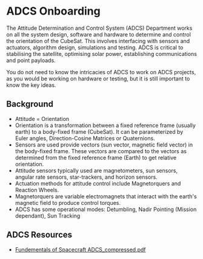 # ADCS Onboarding

The Attitude Determination and Control System (ADCS) Department works on all the system design, software and hardware to determine
and control the orientation of the CubeSat. This involves interfacing with sensors and actuators, algorithm design, simulations and
testing. ADCS is critical to stabilising the satellite, optimising solar power, establishing communications and point payloads.

You do not need to know the intricacies of ADCS to work on ADCS projects, as you would be working on hardware or testing, but it
is still important to know the key ideas.

## Background
- Attitude = Orientation
- Orientation is a transformation between a fixed reference frame (usually earth) to a body-fixed frame (CubeSat).
  It can be parameterized by Euler angles, Direction-Cosine Matrices or Quaternions.
- Sensors are used provide vectors (sun vector, magnetic field vector) in the body-fixed frame. These vectors are compared to the
  vectors as determined from the fixed reference frame (Earth) to get relative orientation.
- Attitude sensors typically used are magnetometers, sun sensors, angular rate sensors, star-trackers, and horizon sensors.
- Actuation methods for attitude control include Magnetorquers and Reaction Wheels.
- Magnetorquers are variable electromagnets that interact with the earth's magnetic field to produce control torques.
- ADCS has some operational modes: Detumbling, Nadir Pointing (Mission dependant), Sun Tracking

## ADCS Resources
- [Fundementals of Spacecraft ADCS_compressed.pdf](https://github.com/user-attachments/files/18797459/Fundementals.of.Spacecraft.ADCS_compressed.pdf)
